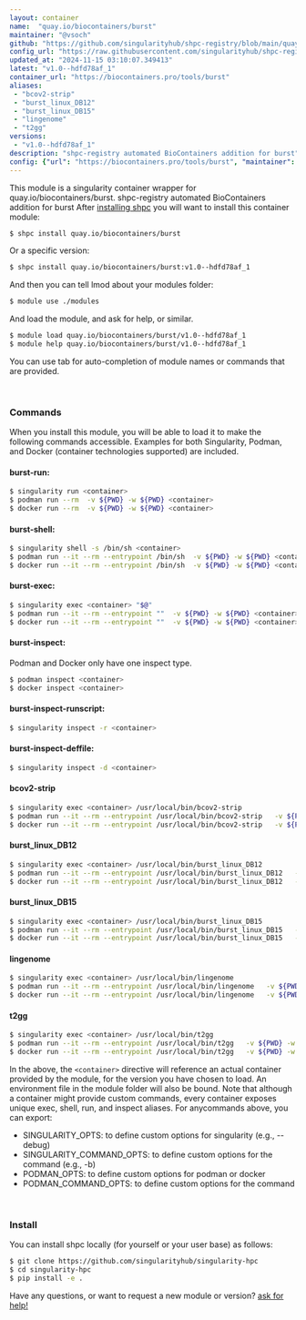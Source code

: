 ```yaml
---
layout: container
name:  "quay.io/biocontainers/burst"
maintainer: "@vsoch"
github: "https://github.com/singularityhub/shpc-registry/blob/main/quay.io/biocontainers/burst/container.yaml"
config_url: "https://raw.githubusercontent.com/singularityhub/shpc-registry/main/quay.io/biocontainers/burst/container.yaml"
updated_at: "2024-11-15 03:10:07.349413"
latest: "v1.0--hdfd78af_1"
container_url: "https://biocontainers.pro/tools/burst"
aliases:
 - "bcov2-strip"
 - "burst_linux_DB12"
 - "burst_linux_DB15"
 - "lingenome"
 - "t2gg"
versions:
 - "v1.0--hdfd78af_1"
description: "shpc-registry automated BioContainers addition for burst"
config: {"url": "https://biocontainers.pro/tools/burst", "maintainer": "@vsoch", "description": "shpc-registry automated BioContainers addition for burst", "latest": {"v1.0--hdfd78af_1": "sha256:18940befe4320d7b01cff71eff828661e40cae55aa5c5d7c2ec833c3c08f0fde"}, "tags": {"v1.0--hdfd78af_1": "sha256:18940befe4320d7b01cff71eff828661e40cae55aa5c5d7c2ec833c3c08f0fde"}, "docker": "quay.io/biocontainers/burst", "aliases": {"bcov2-strip": "/usr/local/bin/bcov2-strip", "burst_linux_DB12": "/usr/local/bin/burst_linux_DB12", "burst_linux_DB15": "/usr/local/bin/burst_linux_DB15", "lingenome": "/usr/local/bin/lingenome", "t2gg": "/usr/local/bin/t2gg"}}
---
```


This module is a singularity container wrapper for quay.io/biocontainers/burst.
shpc-registry automated BioContainers addition for burst
After [installing shpc](#install) you will want to install this container module:


```bash
$ shpc install quay.io/biocontainers/burst
```

Or a specific version:

```bash
$ shpc install quay.io/biocontainers/burst:v1.0--hdfd78af_1
```

And then you can tell lmod about your modules folder:

```bash
$ module use ./modules
```

And load the module, and ask for help, or similar.

```bash
$ module load quay.io/biocontainers/burst/v1.0--hdfd78af_1
$ module help quay.io/biocontainers/burst/v1.0--hdfd78af_1
```

You can use tab for auto-completion of module names or commands that are provided.

<br>

### Commands

When you install this module, you will be able to load it to make the following commands accessible.
Examples for both Singularity, Podman, and Docker (container technologies supported) are included.

#### burst-run:

```bash
$ singularity run <container>
$ podman run --rm  -v ${PWD} -w ${PWD} <container>
$ docker run --rm  -v ${PWD} -w ${PWD} <container>
```

#### burst-shell:

```bash
$ singularity shell -s /bin/sh <container>
$ podman run --it --rm --entrypoint /bin/sh  -v ${PWD} -w ${PWD} <container>
$ docker run --it --rm --entrypoint /bin/sh  -v ${PWD} -w ${PWD} <container>
```

#### burst-exec:

```bash
$ singularity exec <container> "$@"
$ podman run --it --rm --entrypoint ""  -v ${PWD} -w ${PWD} <container> "$@"
$ docker run --it --rm --entrypoint ""  -v ${PWD} -w ${PWD} <container> "$@"
```

#### burst-inspect:

Podman and Docker only have one inspect type.

```bash
$ podman inspect <container>
$ docker inspect <container>
```

#### burst-inspect-runscript:

```bash
$ singularity inspect -r <container>
```

#### burst-inspect-deffile:

```bash
$ singularity inspect -d <container>
```


#### bcov2-strip

```bash
$ singularity exec <container> /usr/local/bin/bcov2-strip
$ podman run --it --rm --entrypoint /usr/local/bin/bcov2-strip   -v ${PWD} -w ${PWD} <container> -c " $@"
$ docker run --it --rm --entrypoint /usr/local/bin/bcov2-strip   -v ${PWD} -w ${PWD} <container> -c " $@"
```


#### burst_linux_DB12

```bash
$ singularity exec <container> /usr/local/bin/burst_linux_DB12
$ podman run --it --rm --entrypoint /usr/local/bin/burst_linux_DB12   -v ${PWD} -w ${PWD} <container> -c " $@"
$ docker run --it --rm --entrypoint /usr/local/bin/burst_linux_DB12   -v ${PWD} -w ${PWD} <container> -c " $@"
```


#### burst_linux_DB15

```bash
$ singularity exec <container> /usr/local/bin/burst_linux_DB15
$ podman run --it --rm --entrypoint /usr/local/bin/burst_linux_DB15   -v ${PWD} -w ${PWD} <container> -c " $@"
$ docker run --it --rm --entrypoint /usr/local/bin/burst_linux_DB15   -v ${PWD} -w ${PWD} <container> -c " $@"
```


#### lingenome

```bash
$ singularity exec <container> /usr/local/bin/lingenome
$ podman run --it --rm --entrypoint /usr/local/bin/lingenome   -v ${PWD} -w ${PWD} <container> -c " $@"
$ docker run --it --rm --entrypoint /usr/local/bin/lingenome   -v ${PWD} -w ${PWD} <container> -c " $@"
```


#### t2gg

```bash
$ singularity exec <container> /usr/local/bin/t2gg
$ podman run --it --rm --entrypoint /usr/local/bin/t2gg   -v ${PWD} -w ${PWD} <container> -c " $@"
$ docker run --it --rm --entrypoint /usr/local/bin/t2gg   -v ${PWD} -w ${PWD} <container> -c " $@"
```



In the above, the `<container>` directive will reference an actual container provided
by the module, for the version you have chosen to load. An environment file in the
module folder will also be bound. Note that although a container
might provide custom commands, every container exposes unique exec, shell, run, and
inspect aliases. For anycommands above, you can export:

 - SINGULARITY_OPTS: to define custom options for singularity (e.g., --debug)
 - SINGULARITY_COMMAND_OPTS: to define custom options for the command (e.g., -b)
 - PODMAN_OPTS: to define custom options for podman or docker
 - PODMAN_COMMAND_OPTS: to define custom options for the command

<br>

### Install

You can install shpc locally (for yourself or your user base) as follows:

```bash
$ git clone https://github.com/singularityhub/singularity-hpc
$ cd singularity-hpc
$ pip install -e .
```

Have any questions, or want to request a new module or version? [ask for help!](https://github.com/singularityhub/singularity-hpc/issues)